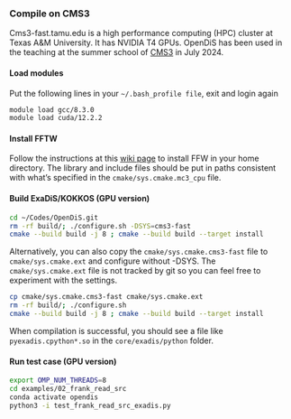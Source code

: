 ### Compile on CMS3

Cms3-fast.tamu.edu is a high performance computing (HPC) cluster at Texas A&M University. It has NVIDIA T4 GPUs. OpenDiS has been used in the teaching at the summer school of [CMS3](https://cms3.tamu.edu/) in July 2024.

#### Load modules 

Put the following lines in your ``~/.bash_profile file``, exit and login again
````bash
module load gcc/8.3.0
module load cuda/12.2.2

````

#### Install FFTW
Follow the instructions at this [wiki page](http://micro.stanford.edu/wiki/Install_FFTW3) to install FFW in your home directory.  The library and include files should be put in paths consistent with what’s specified in the ``cmake/sys.cmake.mc3_cpu`` file.
  
#### Build ExaDiS/KOKKOS (GPU version)

````bash
cd ~/Codes/OpenDiS.git
rm -rf build/; ./configure.sh -DSYS=cms3-fast
cmake --build build -j 8 ; cmake --build build --target install
````

Alternatively, you can also copy the ``cmake/sys.cmake.cms3-fast`` file to ``cmake/sys.cmake.ext`` and configure without -DSYS. The ``cmake/sys.cmake.ext`` file is not tracked by git so you can feel free to experiment with the settings.

````bash
cp cmake/sys.cmake.cms3-fast cmake/sys.cmake.ext
rm -rf build/; ./configure.sh 
cmake --build build -j 8 ; cmake --build build --target install
````

When compilation is successful, you should see a file like ``pyexadis.cpython*.so`` in the ``core/exadis/python`` folder.


#### Run test case (GPU version)

````bash
export OMP_NUM_THREADS=8
cd examples/02_frank_read_src
conda activate opendis
python3 -i test_frank_read_src_exadis.py
````
